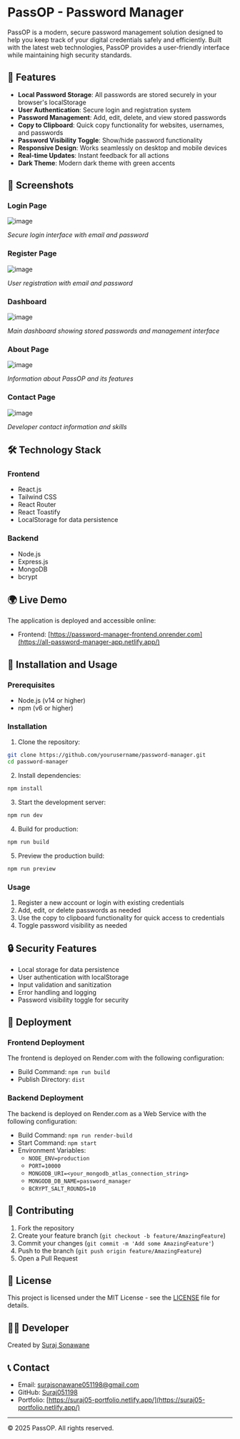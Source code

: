 # PassOP - Password Manager

PassOP is a modern, secure password management solution designed to help you keep track of your digital credentials safely and efficiently. Built with the latest web technologies, PassOP provides a user-friendly interface while maintaining high security standards.

## 🌟 Features

- **Local Password Storage**: All passwords are stored securely in your browser's localStorage
- **User Authentication**: Secure login and registration system
- **Password Management**: Add, edit, delete, and view stored passwords
- **Copy to Clipboard**: Quick copy functionality for websites, usernames, and passwords
- **Password Visibility Toggle**: Show/hide password functionality
- **Responsive Design**: Works seamlessly on desktop and mobile devices
- **Real-time Updates**: Instant feedback for all actions
- **Dark Theme**: Modern dark theme with green accents

## 📸 Screenshots

### Login Page
![image](https://github.com/user-attachments/assets/5a894dc2-640b-4074-b506-e84d41228bfe)

*Secure login interface with email and password*

### Register Page
![image](https://github.com/user-attachments/assets/01fe9d07-cfc9-47c6-82f3-f9bb04db994d)

*User registration with email and password*

### Dashboard
![image](https://github.com/user-attachments/assets/6e335b8d-fa9e-43f0-8b26-4357e917d68a)

*Main dashboard showing stored passwords and management interface*

### About Page
![image](https://github.com/user-attachments/assets/1a2d05f5-fd7e-40f9-9710-baf9f2b92fd4)

*Information about PassOP and its features*

### Contact Page
![image](https://github.com/user-attachments/assets/98efd140-3809-449a-98d6-39fc46997129)

*Developer contact information and skills*

## 🛠️ Technology Stack

### Frontend
- React.js
- Tailwind CSS
- React Router
- React Toastify
- LocalStorage for data persistence

### Backend
- Node.js
- Express.js
- MongoDB
- bcrypt

## 🌍 Live Demo

The application is deployed and accessible online:
- Frontend: [https://password-manager-frontend.onrender.com](https://all-password-manager-app.netlify.app/)

## 🚀 Installation and Usage

### Prerequisites
- Node.js (v14 or higher)
- npm (v6 or higher)

### Installation

1. Clone the repository:
```bash
git clone https://github.com/yourusername/password-manager.git
cd password-manager
```

2. Install dependencies:
```bash
npm install
```

3. Start the development server:
```bash
npm run dev
```

4. Build for production:
```bash
npm run build
```

5. Preview the production build:
```bash
npm run preview
```

### Usage

1. Register a new account or login with existing credentials
2. Add, edit, or delete passwords as needed
3. Use the copy to clipboard functionality for quick access to credentials
4. Toggle password visibility as needed

## 🔒 Security Features

- Local storage for data persistence
- User authentication with localStorage
- Input validation and sanitization
- Error handling and logging
- Password visibility toggle for security

## 🚢 Deployment

### Frontend Deployment
The frontend is deployed on Render.com with the following configuration:
- Build Command: `npm run build`
- Publish Directory: `dist`

### Backend Deployment
The backend is deployed on Render.com as a Web Service with the following configuration:
- Build Command: `npm run render-build`
- Start Command: `npm start`
- Environment Variables:
  - `NODE_ENV=production`
  - `PORT=10000`
  - `MONGODB_URI=<your_mongodb_atlas_connection_string>`
  - `MONGODB_DB_NAME=password_manager`
  - `BCRYPT_SALT_ROUNDS=10`

## 🤝 Contributing

1. Fork the repository
2. Create your feature branch (`git checkout -b feature/AmazingFeature`)
3. Commit your changes (`git commit -m 'Add some AmazingFeature'`)
4. Push to the branch (`git push origin feature/AmazingFeature`)
5. Open a Pull Request

## 📝 License

This project is licensed under the MIT License - see the [LICENSE](LICENSE) file for details.

## 👨‍💻 Developer

Created by [Suraj Sonawane](https://github.com/Suraj051198)

## 📞 Contact

- Email: surajsonawane051198@gmail.com
- GitHub: [Suraj051198](https://github.com/Suraj051198)
- Portfolio: [https://suraj05-portfolio.netlify.app/](https://suraj05-portfolio.netlify.app/)

---

© 2025 PassOP. All rights reserved.
